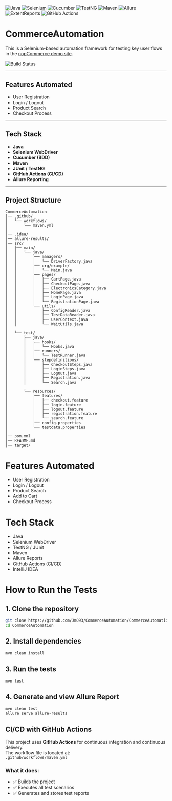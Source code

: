 ![Java](https://img.shields.io/badge/Java-17-blue)
![Selenium](https://img.shields.io/badge/Selenium-4.21.0-brightgreen)
![Cucumber](https://img.shields.io/badge/Cucumber-7.14.0--7.18.0-success)
![TestNG](https://img.shields.io/badge/TestNG-7.x-red)
![Maven](https://img.shields.io/badge/Maven-3.9+-orange)
![Allure](https://img.shields.io/badge/Allure-2.27.0-yellow)
![ExtentReports](https://img.shields.io/badge/ExtentReports-5.1.1-lightblue)
![GitHub Actions](https://img.shields.io/badge/CI-GitHub%20Actions-lightgrey)
# CommerceAutomation

This is a Selenium-based automation framework for testing key user flows in the [nopCommerce demo site](https://demo.nopcommerce.com/).

![Build Status](https://github.com/Jm093/CommerceAutomation/actions/workflows/maven.yml/badge.svg)

---

## Features Automated

- User Registration
- Login / Logout
- Product Search
- Checkout Process

---

## Tech Stack

- **Java**
- **Selenium WebDriver**
- **Cucumber (BDD)**
- **Maven**
- **JUnit / TestNG**
- **GitHub Actions (CI/CD)**
- **Allure Reporting**

---

## Project Structure

```plaintext
CommerceAutomation
│── .github/
│   └── workflows/
│       └── maven.yml
│
│── .idea/
│── allure-results/
│── src/
│   ├── main/
│   │   └── java/
│   │       ├── managers/
│   │       │   └── DriverFactory.java
│   │       ├── org/example/
│   │       │   └── Main.java
│   │       ├── pages/
│   │       │   ├── CartPage.java
│   │       │   ├── CheckoutPage.java
│   │       │   ├── ElectronicsCategory.java
│   │       │   ├── HomePage.java
│   │       │   ├── LoginPage.java
│   │       │   └── RegistrationPage.java
│   │       └── utils/
│   │           ├── ConfigReader.java
│   │           ├── TestDataReader.java
│   │           ├── UserContext.java
│   │           └── WaitUtils.java
│
│   └── test/
│       ├── java/
│       │   ├── hooks/
│       │   │   └── Hooks.java
│       │   ├── runners/
│       │   │   └── TestRunner.java
│       │   └── stepdefinitions/
│       │       ├── CheckoutSteps.java
│       │       ├── LoginSteps.java
│       │       ├── LogOut.java
│       │       ├── Registration.java
│       │       └── Search.java
│
│       └── resources/
│           ├── features/
│           │   ├── checkout.feature
│           │   ├── login.feature
│           │   ├── logout.feature
│           │   ├── registration.feature
│           │   └── search.feature
│           ├── config.properties
│           └── testdata.properties
│
│── pom.xml
│── README.md
│── target/
```
# Features Automated
- User Registration
- Login / Logout
- Product Search
- Add to Cart
- Checkout Process

# Tech Stack
- Java
- Selenium WebDriver
- TestNG / JUnit
- Maven
- Allure Reports
- GitHub Actions (CI/CD)
- IntelliJ IDEA

# How to Run the Tests

## 1. Clone the repository
```bash
git clone https://github.com/Jm093/CommerceAutomation/CommerceAutomation.git
cd CommerceAutomation
```
## 2. Install dependencies
```bash
mvn clean install
```
## 3. Run the tests
```bash
mvn test
```
## 4. Generate and view Allure Report
```bash
mvn clean test
allure serve allure-results
```

## CI/CD with GitHub Actions

This project uses **GitHub Actions** for continuous integration and continuous delivery.  
The workflow file is located at:  
`.github/workflows/maven.yml`

### What it does:
- ✅ Builds the project
- ✅ Executes all test scenarios
- ✅ Generates and stores test reports  
